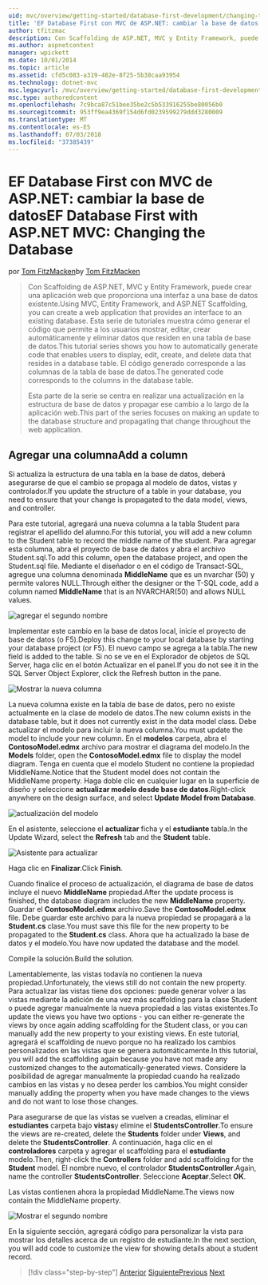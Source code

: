 ```yaml
---
uid: mvc/overview/getting-started/database-first-development/changing-the-database
title: 'EF Database First con MVC de ASP.NET: cambiar la base de datos | Microsoft Docs'
author: tfitzmac
description: Con Scaffolding de ASP.NET, MVC y Entity Framework, puede crear una aplicación web que proporciona una interfaz a una base de datos existente. Este tutorial seri...
ms.author: aspnetcontent
manager: wpickett
ms.date: 10/01/2014
ms.topic: article
ms.assetid: cfd5c083-a319-482e-8f25-5b38caa93954
ms.technology: dotnet-mvc
msc.legacyurl: /mvc/overview/getting-started/database-first-development/changing-the-database
msc.type: authoredcontent
ms.openlocfilehash: 7c9bca87c51bee35be2c5b533916255be80056b0
ms.sourcegitcommit: 953ff9ea4369f154d6fd0239599279ddd3280009
ms.translationtype: MT
ms.contentlocale: es-ES
ms.lasthandoff: 07/03/2018
ms.locfileid: "37385439"
---
```

<a name="ef-database-first-with-aspnet-mvc-changing-the-database"></a><span data-ttu-id="3733b-104">EF Database First con MVC de ASP.NET: cambiar la base de datos</span><span class="sxs-lookup"><span data-stu-id="3733b-104">EF Database First with ASP.NET MVC: Changing the Database</span></span>
====================
<span data-ttu-id="3733b-105">por [Tom FitzMacken](https://github.com/tfitzmac)</span><span class="sxs-lookup"><span data-stu-id="3733b-105">by [Tom FitzMacken](https://github.com/tfitzmac)</span></span>

> <span data-ttu-id="3733b-106">Con Scaffolding de ASP.NET, MVC y Entity Framework, puede crear una aplicación web que proporciona una interfaz a una base de datos existente.</span><span class="sxs-lookup"><span data-stu-id="3733b-106">Using MVC, Entity Framework, and ASP.NET Scaffolding, you can create a web application that provides an interface to an existing database.</span></span> <span data-ttu-id="3733b-107">Esta serie de tutoriales muestra cómo generar el código que permite a los usuarios mostrar, editar, crear automáticamente y eliminar datos que residen en una tabla de base de datos.</span><span class="sxs-lookup"><span data-stu-id="3733b-107">This tutorial series shows you how to automatically generate code that enables users to display, edit, create, and delete data that resides in a database table.</span></span> <span data-ttu-id="3733b-108">El código generado corresponde a las columnas de la tabla de base de datos.</span><span class="sxs-lookup"><span data-stu-id="3733b-108">The generated code corresponds to the columns in the database table.</span></span>
> 
> <span data-ttu-id="3733b-109">Esta parte de la serie se centra en realizar una actualización en la estructura de base de datos y propagar ese cambio a lo largo de la aplicación web.</span><span class="sxs-lookup"><span data-stu-id="3733b-109">This part of the series focuses on making an update to the database structure and propagating that change throughout the web application.</span></span>


## <a name="add-a-column"></a><span data-ttu-id="3733b-110">Agregar una columna</span><span class="sxs-lookup"><span data-stu-id="3733b-110">Add a column</span></span>

<span data-ttu-id="3733b-111">Si actualiza la estructura de una tabla en la base de datos, deberá asegurarse de que el cambio se propaga al modelo de datos, vistas y controlador.</span><span class="sxs-lookup"><span data-stu-id="3733b-111">If you update the structure of a table in your database, you need to ensure that your change is propagated to the data model, views, and controller.</span></span>

<span data-ttu-id="3733b-112">Para este tutorial, agregará una nueva columna a la tabla Student para registrar el apellido del alumno.</span><span class="sxs-lookup"><span data-stu-id="3733b-112">For this tutorial, you will add a new column to the Student table to record the middle name of the student.</span></span> <span data-ttu-id="3733b-113">Para agregar esta columna, abra el proyecto de base de datos y abra el archivo Student.sql.</span><span class="sxs-lookup"><span data-stu-id="3733b-113">To add this column, open the database project, and open the Student.sql file.</span></span> <span data-ttu-id="3733b-114">Mediante el diseñador o en el código de Transact-SQL, agregue una columna denominada **MiddleName** que es un nvarchar (50) y permite valores NULL.</span><span class="sxs-lookup"><span data-stu-id="3733b-114">Through either the designer or the T-SQL code, add a column named **MiddleName** that is an NVARCHAR(50) and allows NULL values.</span></span>

![agregar el segundo nombre](changing-the-database/_static/image1.png)

<span data-ttu-id="3733b-116">Implementar este cambio en la base de datos local, inicie el proyecto de base de datos (o F5).</span><span class="sxs-lookup"><span data-stu-id="3733b-116">Deploy this change to your local database by starting your database project (or F5).</span></span> <span data-ttu-id="3733b-117">El nuevo campo se agrega a la tabla.</span><span class="sxs-lookup"><span data-stu-id="3733b-117">The new field is added to the table.</span></span> <span data-ttu-id="3733b-118">Si no se ve en el Explorador de objetos de SQL Server, haga clic en el botón Actualizar en el panel.</span><span class="sxs-lookup"><span data-stu-id="3733b-118">If you do not see it in the SQL Server Object Explorer, click the Refresh button in the pane.</span></span>

![Mostrar la nueva columna](changing-the-database/_static/image2.png)

<span data-ttu-id="3733b-120">La nueva columna existe en la tabla de base de datos, pero no existe actualmente en la clase de modelo de datos.</span><span class="sxs-lookup"><span data-stu-id="3733b-120">The new column exists in the database table, but it does not currently exist in the data model class.</span></span> <span data-ttu-id="3733b-121">Debe actualizar el modelo para incluir la nueva columna.</span><span class="sxs-lookup"><span data-stu-id="3733b-121">You must update the model to include your new column.</span></span> <span data-ttu-id="3733b-122">En el **modelos** carpeta, abra el **ContosoModel.edmx** archivo para mostrar el diagrama del modelo.</span><span class="sxs-lookup"><span data-stu-id="3733b-122">In the **Models** folder, open the **ContosoModel.edmx** file to display the model diagram.</span></span> <span data-ttu-id="3733b-123">Tenga en cuenta que el modelo Student no contiene la propiedad MiddleName.</span><span class="sxs-lookup"><span data-stu-id="3733b-123">Notice that the Student model does not contain the MiddleName property.</span></span> <span data-ttu-id="3733b-124">Haga doble clic en cualquier lugar en la superficie de diseño y seleccione **actualizar modelo desde base de datos**.</span><span class="sxs-lookup"><span data-stu-id="3733b-124">Right-click anywhere on the design surface, and select **Update Model from Database**.</span></span>

![actualización del modelo](changing-the-database/_static/image3.png)

<span data-ttu-id="3733b-126">En el asistente, seleccione el **actualizar** ficha y el **estudiante** tabla.</span><span class="sxs-lookup"><span data-stu-id="3733b-126">In the Update Wizard, select the **Refresh** tab and the **Student** table.</span></span>

![Asistente para actualizar](changing-the-database/_static/image4.png)

<span data-ttu-id="3733b-128">Haga clic en **Finalizar**.</span><span class="sxs-lookup"><span data-stu-id="3733b-128">Click **Finish**.</span></span>

<span data-ttu-id="3733b-129">Cuando finalice el proceso de actualización, el diagrama de base de datos incluye el nuevo **MiddleName** propiedad.</span><span class="sxs-lookup"><span data-stu-id="3733b-129">After the update process is finished, the database diagram includes the new **MiddleName** property.</span></span> <span data-ttu-id="3733b-130">Guardar el **ContosoModel.edmx** archivo.</span><span class="sxs-lookup"><span data-stu-id="3733b-130">Save the **ContosoModel.edmx** file.</span></span> <span data-ttu-id="3733b-131">Debe guardar este archivo para la nueva propiedad se propagará a la **Student.cs** clase.</span><span class="sxs-lookup"><span data-stu-id="3733b-131">You must save this file for the new property to be propagated to the **Student.cs** class.</span></span> <span data-ttu-id="3733b-132">Ahora que ha actualizado la base de datos y el modelo.</span><span class="sxs-lookup"><span data-stu-id="3733b-132">You have now updated the database and the model.</span></span>

<span data-ttu-id="3733b-133">Compile la solución.</span><span class="sxs-lookup"><span data-stu-id="3733b-133">Build the solution.</span></span>

<span data-ttu-id="3733b-134">Lamentablemente, las vistas todavía no contienen la nueva propiedad.</span><span class="sxs-lookup"><span data-stu-id="3733b-134">Unfortunately, the views still do not contain the new property.</span></span> <span data-ttu-id="3733b-135">Para actualizar las vistas tiene dos opciones: puede generar volver a las vistas mediante la adición de una vez más scaffolding para la clase Student o puede agregar manualmente la nueva propiedad a las vistas existentes.</span><span class="sxs-lookup"><span data-stu-id="3733b-135">To update the views you have two options - you can either re-generate the views by once again adding scaffolding for the Student class, or you can manually add the new property to your existing views.</span></span> <span data-ttu-id="3733b-136">En este tutorial, agregará el scaffolding de nuevo porque no ha realizado los cambios personalizados en las vistas que se genera automáticamente.</span><span class="sxs-lookup"><span data-stu-id="3733b-136">In this tutorial, you will add the scaffolding again because you have not made any customized changes to the automatically-generated views.</span></span> <span data-ttu-id="3733b-137">Considere la posibilidad de agregar manualmente la propiedad cuando ha realizado cambios en las vistas y no desea perder los cambios.</span><span class="sxs-lookup"><span data-stu-id="3733b-137">You might consider manually adding the property when you have made changes to the views and do not want to lose those changes.</span></span>

<span data-ttu-id="3733b-138">Para asegurarse de que las vistas se vuelven a creadas, eliminar el **estudiantes** carpeta bajo **vistas**y elimine el **StudentsController**.</span><span class="sxs-lookup"><span data-stu-id="3733b-138">To ensure the views are re-created, delete the **Students** folder under **Views**, and delete the **StudentsController**.</span></span> <span data-ttu-id="3733b-139">A continuación, haga clic en el **controladores** carpeta y agregar el scaffolding para el **estudiante** modelo.</span><span class="sxs-lookup"><span data-stu-id="3733b-139">Then, right-click the **Controllers** folder and add scaffolding for the **Student** model.</span></span> <span data-ttu-id="3733b-140">El nombre nuevo, el controlador **StudentsController**.</span><span class="sxs-lookup"><span data-stu-id="3733b-140">Again, name the controller **StudentsController**.</span></span> <span data-ttu-id="3733b-141">Seleccione **Aceptar**.</span><span class="sxs-lookup"><span data-stu-id="3733b-141">Select **OK**.</span></span>

<span data-ttu-id="3733b-142">Las vistas contienen ahora la propiedad MiddleName.</span><span class="sxs-lookup"><span data-stu-id="3733b-142">The views now contain the MiddleName property.</span></span>

![Mostrar el segundo nombre](changing-the-database/_static/image5.png)

<span data-ttu-id="3733b-144">En la siguiente sección, agregará código para personalizar la vista para mostrar los detalles acerca de un registro de estudiante.</span><span class="sxs-lookup"><span data-stu-id="3733b-144">In the next section, you will add code to customize the view for showing details about a student record.</span></span>

> [!div class="step-by-step"]
> <span data-ttu-id="3733b-145">[Anterior](generating-views.md)
> [Siguiente](customizing-a-view.md)</span><span class="sxs-lookup"><span data-stu-id="3733b-145">[Previous](generating-views.md)
[Next](customizing-a-view.md)</span></span>
